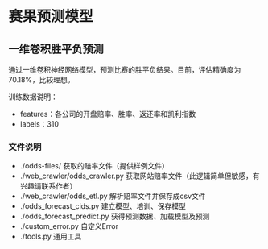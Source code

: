 # 赛果预测模型

## 一维卷积胜平负预测
通过一维卷积神经网络模型，预测比赛的胜平负结果。目前，评估精确度为70.18%，比较理想。

训练数据说明：
- features：各公司的开盘赔率、胜率、返还率和凯利指数
- labels：310

### 文件说明
- ./odds-files/ 获取的赔率文件（提供样例文件）
- ./web_crawler/odds_crawler.py 获取网站赔率文件（此逻辑简单但敏感，有兴趣请联系作者）
- ./web_crawler/odds_etl.py 解析赔率文件并保存成csv文件
- ./odds_forecast_cids.py 建立模型、培训、保存模型
- ./odds_forecast_predict.py 获得预测数据、加载模型及预测
- ./custom_error.py 自定义Error
- ./tools.py 通用工具
